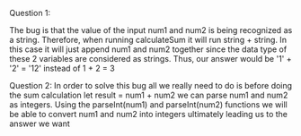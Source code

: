 Question 1:

The bug is that the value of the input num1 and num2 is being recognized as a string. Therefore, when running calculateSum it will run string + string. In this case it will just append num1 and num2 together since the data type of these 2 variables are considered as strings. Thus, our answer would be '1' + '2' = '12' instead of 1 + 2 = 3

Question 2: In order to solve this bug all we really need to do is before doing the sum calculation let result = num1 + num2 we can parse num1 and num2 as integers. Using the parseInt(num1) and parseInt(num2) functions we will be able to convert num1 and num2 into integers ultimately leading us to the answer we want
